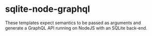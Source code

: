# sqlite-node-graphql
These templates expect semantics to be passed as arguments and generate a GraphQL API running on NodeJS with an SQLite back-end.
